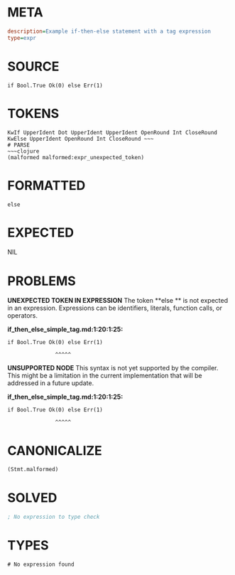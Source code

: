 # META
~~~ini
description=Example if-then-else statement with a tag expression
type=expr
~~~
# SOURCE
~~~roc
if Bool.True Ok(0) else Err(1)
~~~
# TOKENS
~~~text
KwIf UpperIdent Dot UpperIdent UpperIdent OpenRound Int CloseRound KwElse UpperIdent OpenRound Int CloseRound ~~~
# PARSE
~~~clojure
(malformed malformed:expr_unexpected_token)
~~~
# FORMATTED
~~~roc
else 
~~~
# EXPECTED
NIL
# PROBLEMS
**UNEXPECTED TOKEN IN EXPRESSION**
The token **else ** is not expected in an expression.
Expressions can be identifiers, literals, function calls, or operators.

**if_then_else_simple_tag.md:1:20:1:25:**
```roc
if Bool.True Ok(0) else Err(1)
```
                   ^^^^^


**UNSUPPORTED NODE**
This syntax is not yet supported by the compiler.
This might be a limitation in the current implementation that will be addressed in a future update.

**if_then_else_simple_tag.md:1:20:1:25:**
```roc
if Bool.True Ok(0) else Err(1)
```
                   ^^^^^


# CANONICALIZE
~~~clojure
(Stmt.malformed)
~~~
# SOLVED
~~~clojure
; No expression to type check
~~~
# TYPES
~~~roc
# No expression found
~~~
